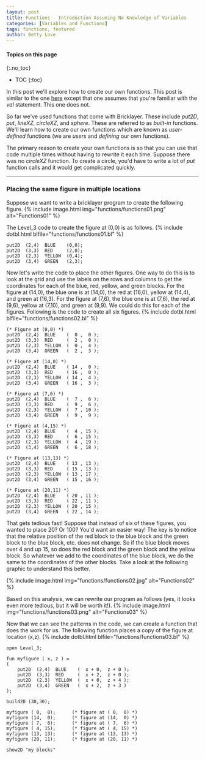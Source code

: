 ```yaml
---
layout: post
title: Functions - Introduction Assuming No Knowledge of Variables
categories: [Variables and Functions]
tags: functions, featured
author: Betty Love
---
```


#### Topics on this page
{:.no_toc}
* TOC
{:toc}

In this post we'll explore how to create our own functions. This post is similar to the one [here](/functions01) except that one assumes that you're familiar with the _val_ statement.  This one does not. 

So far we've used functions that come with Bricklayer.  These include _put2D_, _put_, _lineXZ_, _circleXZ_, and _sphere_. These are referred to as _built-in_ functions.  We'll learn how to create our own functions which are known as _user-defined_ functions (we are _users_ and _defining_ our own functions).

The primary reason to create your own functions is so that you can use that code multiple times without having to rewrite it each time.  Suppose there was no _circleXZ_ function. To create a circle, you'd have to write a lot of _put_ function calls and it would get complicated quickly. 

***

### Placing the same figure in multiple locations

Suppose we want to write a bricklayer program to create the following figure.
{% include image.html img="functions/functions01.png"  alt="Functions01"  %}

The Level_3 code to create the figure at (0,0) is as follows.
{% include dotbl.html blfile="functions/functions01.bl"  %}
```
put2D  (2,4)  BLUE    (0,0);
put2D  (3,3)  RED     (2,0);
put2D  (2,3)  YELLOW  (0,4);
put2D  (3,4)  GREEN   (2,3);
```

Now let's write the code to place the other figures.  One way to do this is to look at the grid and use the labels on the rows and columns to get the coordinates for each of the blue, red, yellow, and green blocks.  For the figure at (14,0), the blue one is at (14,0), the red at (16,0), yellow at (14,4), and green at (16,3). For the figure at (7,6), the blue one is at (7,6), the red at (9,6), yellow at (7,10), and green at (9,9).  We could do this for each of the figures.  Following is the code to create all six figures.
 {% include dotbl.html blfile="functions/functions02.bl"  %}


```
(* Figure at (0,0) *)
put2D  (2,4)  BLUE    (  0 ,  0 );
put2D  (3,3)  RED     (  2 ,  0 );
put2D  (2,3)  YELLOW  (  0 ,  4 );
put2D  (3,4)  GREEN   (  2 ,  3 );

(* Figure at (14,0) *)
put2D  (2,4)  BLUE    ( 14 ,  0 );
put2D  (3,3)  RED     ( 16 ,  0 );
put2D  (2,3)  YELLOW  ( 14 ,  4 );
put2D  (3,4)  GREEN   ( 16 ,  3 );

(* Figure at (7,6) *)
put2D  (2,4)  BLUE    (  7 ,  6 );
put2D  (3,3)  RED     (  9 ,  6 );
put2D  (2,3)  YELLOW  (  7 , 10 );
put2D  (3,4)  GREEN   (  9 ,  9 );

(* Figure at (4,15) *)
put2D  (2,4)  BLUE    (  4 , 15 );
put2D  (3,3)  RED     (  6 , 15 );
put2D  (2,3)  YELLOW  (  4 , 19 );
put2D  (3,4)  GREEN   (  6 , 18 );

(* Figure at (13,13) *)
put2D  (2,4)  BLUE    ( 13 , 13 );
put2D  (3,3)  RED     ( 15 , 13 );
put2D  (2,3)  YELLOW  ( 13 , 17 );
put2D  (3,4)  GREEN   ( 15 , 16 );

(* Figure at (20,11) *)
put2D  (2,4)  BLUE    ( 20 , 11 );
put2D  (3,3)  RED     ( 22 , 11 );
put2D  (2,3)  YELLOW  ( 20 , 15 );
put2D  (3,4)  GREEN   ( 22 , 14 );
```

That gets tedious fast!  Suppose that instead of six of these figures, you wanted to place 20? Or 100? You'd want an easier way!  The key is to notice that the relative position of the red block to the blue block and the green block to the blue block, etc. does not change.  So if the blue block moves over 4 and up 15, so does the red block and the green block and the yellow block.  So whatever we add to the coordinates of the blue block, we do the same to the coordinates of the other blocks.  Take a look at the following graphic to understand this better.

{% include image.html img="functions/functions02.jpg"  alt="Functions02"  %}

Based on this analysis, we can rewrite our program as follows (yes, it looks even more tedious, but it will be worth it!).
{% include image.html img="functions/functions03.png"  alt="Functions03"  %}

Now that we can see the patterns in the code, we can create a function that does the work for us.  The following function places a copy of the figure at location (x,z).
 {% include dotbl.html blfile="functions/functions03.bl"  %}

```
open Level_3;

fun myfigure ( x, z ) =
(
    put2D  (2,4)  BLUE    (  x + 0,  z + 0 );
    put2D  (3,3)  RED     (  x + 2,  z + 0 );
    put2D  (2,3)  YELLOW  (  x + 0,  z + 4 );
    put2D  (3,4)  GREEN   (  x + 2,  z + 3 )
);
 
build2D (30,30);

myfigure ( 0,  0);      (* figure at ( 0,  0) *)
myfigure (14,  0);      (* figure at (14,  0) *)
myfigure ( 7,  6);      (* figure at ( 7,  6) *)
myfigure ( 4, 15);      (* figure at ( 4, 15) *)
myfigure (13, 13);      (* figure at (13, 13) *)
myfigure (20, 11);      (* figure at (20, 11) *)

show2D "my blocks"
```